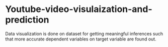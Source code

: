 # Youtube-video-visulaization-and-prediction
Data visualization is done on dataset for getting meaningful inferences such that more accurate dependent variables on target variable are found out.
